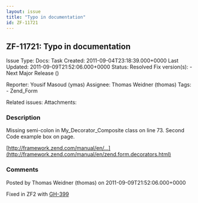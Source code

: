 ```yaml
---
layout: issue
title: "Typo in documentation"
id: ZF-11721
---
```


ZF-11721: Typo in documentation
-------------------------------

 Issue Type: Docs: Task  Created: 2011-09-04T23:18:39.000+0000 Last Updated: 2011-09-09T21:52:06.000+0000 Status: Resolved Fix version(s): - Next Major Release ()
 
 Reporter:  Yousif Masoud (ymas)  Assignee:  Thomas Weidner (thomas)  Tags: - Zend\_Form
 
 Related issues: 
 Attachments: 
### Description

Missing semi-colon in My\_Decorator\_Composite class on line 73. Second Code example box on page.

[http://framework.zend.com/manual/en/…](http://framework.zend.com/manual/en/zend.form.decorators.html)

 

 

### Comments

Posted by Thomas Weidner (thomas) on 2011-09-09T21:52:06.000+0000

Fixed in ZF2 with [GH-399](https://github.com/zendframework/zf2/pull/399)

 

 